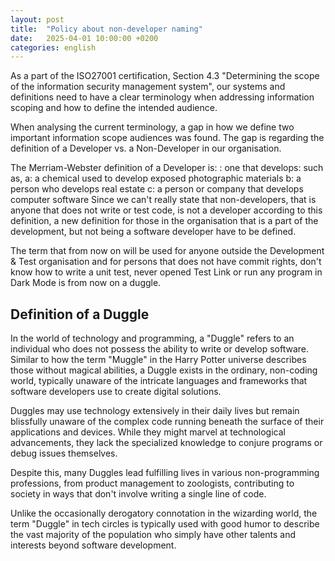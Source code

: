 ```yaml
---
layout: post
title:  "Policy about non-developer naming"
date:   2025-04-01 10:00:00 +0200
categories: english
---
```

As a part of the ISO27001 certification, Section 4.3 "Determining the scope of the information security management system", our systems and definitions need to have a clear terminology when addressing information scoping and how to define the intended audience.
 
When analysing the current terminology, a gap in how we define two important information scope audiences was found. The gap is regarding the definition of a Developer vs. a Non-Developer in our organisation.
 
The Merriam-Webster definition of a Developer is:
: one that develops: such as,
a: a chemical used to develop exposed photographic materials
b: a person who develops real estate
c: a person or company that develops computer software
Since we can't really state that non-developers, that is anyone that does not write or test code, is not a developer according to this definition, a new definition for those in the organisation that is a part of the development, but not being a software developer have to be defined.
 
The term that from now on will be used for anyone outside the Development & Test organisation and for persons that does not have commit rights, don't know how to write a unit test, never opened Test Link or run any program in Dark Mode is from now on a duggle.
 
## Definition of a Duggle
 
In the world of technology and programming, a "Duggle" refers to an individual who does not possess the ability to write or develop software. Similar to how the term "Muggle" in the Harry Potter universe describes those without magical abilities, a Duggle exists in the ordinary, non-coding world, typically unaware of the intricate languages and frameworks that software developers use to create digital solutions.
 
Duggles may use technology extensively in their daily lives but remain blissfully unaware of the complex code running beneath the surface of their applications and devices. While they might marvel at technological advancements, they lack the specialized knowledge to conjure programs or debug issues themselves.
 
Despite this, many Duggles lead fulfilling lives in various non-programming professions, from product management to zoologists, contributing to society in ways that don't involve writing a single line of code.
 
Unlike the occasionally derogatory connotation in the wizarding world, the term "Duggle" in tech circles is typically used with good humor to describe the vast majority of the population who simply have other talents and interests beyond software development.

 